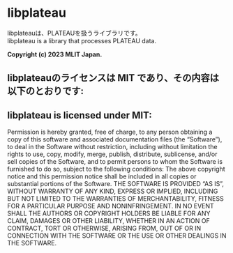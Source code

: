 # libplateau
libplateauは、PLATEAUを扱うライブラリです。  
libplateau is a library that processes PLATEAU data.  
  
**Copyright (c) 2023 MLIT Japan.**  

## libplateauのライセンスは MIT であり、その内容は以下のとおりです:
## libplateau is licensed under MIT:


Permission is hereby granted, free of charge, to any person obtaining a copy of this software and associated documentation files (the “Software”), to deal in the Software without restriction, including without limitation the rights to use, copy, modify, merge, publish, distribute, sublicense, and/or sell copies of the Software, and to permit persons to whom the Software is furnished to do so, subject to the following conditions:
The above copyright notice and this permission notice shall be included in all copies or substantial portions of the Software.
THE SOFTWARE IS PROVIDED “AS IS”, WITHOUT WARRANTY OF ANY KIND, EXPRESS OR IMPLIED, INCLUDING BUT NOT LIMITED TO THE WARRANTIES OF MERCHANTABILITY, FITNESS FOR A PARTICULAR PURPOSE AND NONINFRINGEMENT. IN NO EVENT SHALL THE AUTHORS OR COPYRIGHT HOLDERS BE LIABLE FOR ANY CLAIM, DAMAGES OR OTHER LIABILITY, WHETHER IN AN ACTION OF CONTRACT, TORT OR OTHERWISE, ARISING FROM, OUT OF OR IN CONNECTION WITH THE SOFTWARE OR THE USE OR OTHER DEALINGS IN THE SOFTWARE.
